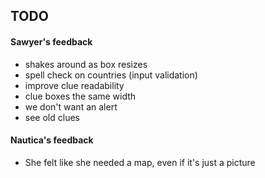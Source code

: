 ## TODO

#### Sawyer's feedback

- shakes around as box resizes
- spell check on countries (input validation)
- improve clue readability
- clue boxes the same width
- we don't want an alert
- see old clues

#### Nautica's feedback

- She felt like she needed a map, even if it's just a picture

